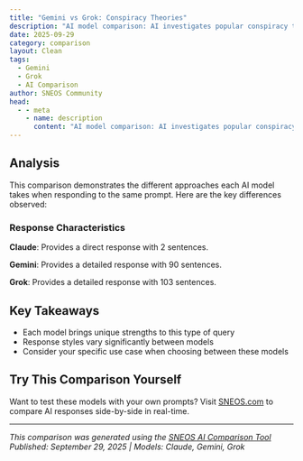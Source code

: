 ```yaml
---
title: "Gemini vs Grok: Conspiracy Theories"
description: "AI model comparison: AI investigates popular conspiracy theories - what's actually possible?..."
date: 2025-09-29
category: comparison
layout: Clean
tags:
  - Gemini
  - Grok
  - AI Comparison
author: SNEOS Community
head:
  - - meta
    - name: description
      content: "AI model comparison: AI investigates popular conspiracy theories - what's actually possible?..."
---
```


<ChatComparison
  title="Claude vs Gemini vs Grok: Conspiracy Theories"
  prompt="AI investigates popular conspiracy theories - what's actually possible?"
  :responses='{
    "Gemini": "Okay, let\u0027s dive into the fascinating world of conspiracy theories and use AI\u0027s analytical capabilities to assess their plausibility, focusing on what\u0027s actually *possible*, even if highly improbable or lacking evidence.  We won\u0027t be confirming any of these, but rather examining the underlying concepts and technologies that *could* make them work, theoretically.  Keep in mind: This is speculative and for entertainment purposes only. It does not represent endorsement of any conspiracy theory.\n\n**Here\u0027s the structure we\u0027ll use:**\n\n1.  **Conspiracy Theory:** Briefly describe the core claim.\n2.  **Underlying Assumption(s):** What capabilities/technologies/societal structures *must* exist for the theory to even be conceivable.\n3.  **AI Analysis of Possibility:** How plausible are those underlying assumptions, based on current scientific understanding and technological trends?  What are the biggest hurdles?  Could AI itself be used to *support* or *debunk* aspects of the theory?\n4.  **\u0022Possible\u0022 Rating:**  A subjective rating from 1 (Extremely Unlikely) to 5 (Theoretically Plausible, but still requiring leaps of faith and significant evidence gaps).\n\n**Let\u0027s begin!**\n\n**1. The Moon Landing Hoax**\n\n*   **Conspiracy Theory:** The Apollo 11 moon landing (and subsequent missions) were faked, filmed in a studio, and designed to win the Cold War space race.\n\n*   **Underlying Assumption(s):**\n    *   Vast coordination and secrecy across NASA, government agencies, and potentially other nations.\n    *   Technological capabilities to convincingly simulate lunar conditions in the 1960s (low gravity, vacuum, radiation).\n    *   The ability to silence all participants involved in the hoax for decades.\n    *   A political motivation so strong it would justify this level of deception.\n\n*   **AI Analysis of Possibility:**\n    *   **Coordination \u0026 Secrecy:** AI could analyze historical data (personnel records, communication logs, financial transactions) to look for anomalies that *might* suggest coordinated deception. However, the scale of the operation required makes this highly improbable without leaks.  AI could also model the social network required to maintain such a secret and assess its stability over time (very unstable).\n    *   **Simulating Lunar Conditions:** Recreating the lunar environment in 1969 would have been extraordinarily difficult with the technology available.  AI could analyze historical film footage against known physics to identify potential inconsistencies impossible to reproduce in 1969. For example, AI could be trained to identify subtle distortions in shadows or the way dust moved that wouldn\u0027t match a true vacuum.  The AI could also model the energy requirements to create a large enough sound stage with vacuum conditions, and see if those requirements align with historical energy usage data.\n    *   **Silencing Participants:**  Keeping so many people quiet for so long is a massive challenge. While AI could analyze historical records for evidence of coercion or silencing, it would be extremely difficult to prove anything definitively without more evidence.\n    *   **Political Motivation:** AI could be used to quantify the potential benefits of winning the space race during the Cold War and weigh them against the risks of the hoax being exposed.  However, this is largely subjective and depends on assumptions about the political climate at the time.\n\n*   **\u0022Possible\u0022 Rating:** 1 (Extremely Unlikely) - The level of coordination, technological achievement (in faking it), and long-term secrecy required are simply too improbable given available evidence.\n\n**2. Chemtrails**\n\n*   **Conspiracy Theory:** The persistent condensation trails left by aircraft (contrails) are actually \u0022chemtrails\u0022 \u2013 chemical or biological agents deliberately sprayed into the atmosphere for purposes such as weather modification, population control, or military operations.\n\n*   **Underlying Assumption(s):**\n    *   Global-scale aerosol spraying program conducted by governments or secret organizations.\n    *   Advanced aerial dispersion technology capable of uniformly distributing agents.\n    *   Existence of chemical or biological agents that can effectively achieve the purported goals (weather modification, population control, etc.).\n    *   Widespread complicity among pilots, air traffic controllers, and scientists.\n\n*   **AI Analysis of Possibility:**\n    *   **Aerosol Spraying Program:** AI could analyze flight patterns, correlating them with reports of \u0022chemtrails\u0022 and analyzing weather patterns in those regions.  This would involve massive datasets of flight data, weather reports, and atmospheric composition analysis. However, distinguishing normal contrails from supposed \u0022chemtrails\u0022 based on visual observation alone is problematic, and requires analysis of the atmospheric composition.\n    *   **Dispersion Technology:**  While aerosol dispersion is possible (crop dusting, cloud seeding), the scale and uniformity required for chemtrail theories would be difficult to achieve.  AI could model the atmospheric dispersion patterns based on aircraft trajectories and weather conditions to see if they align with the purported goals of the spraying program.\n    *   **Effective Agents:** AI could be used to analyze the plausibility of using specific chemicals or biological agents for weather modification or population control.  This would involve analyzing scientific literature on these agents, their potential effects, and the feasibility of delivering them via aerial spraying. However, creating agents for population control that are effective, specific, and undetectable would be a massive scientific challenge.\n    *   **Widespread Complicity:**  Similar to the moon landing hoax, maintaining secrecy on this scale would be difficult. AI could analyze communication patterns and personnel records to look for anomalies, but the sheer number of people involved makes this highly challenging.\n\n*   **\u0022Possible\u0022 Rating:** 2 (Highly Unlikely) - While localized cloud seeding and weather modification are real, the scale, secrecy, and scientific implausibility of chemtrail theories make them extremely unlikely.\n\n**3.  The Reptilian Elite**\n\n*   **Conspiracy Theory:** The world is secretly controlled by a race of reptilian humanoids who disguise themselves as humans and manipulate global events to their own advantage.\n\n*   **Underlying Assumption(s):**\n    *   Advanced shapeshifting technology or genetic engineering allowing reptilian humanoids to seamlessly mimic human appearance.\n    *   A hierarchical social structure among the reptilian elite, allowing for coordinated global control.\n    *   A hidden network of underground bases and communication systems.\n    *   Motivation for reptilian control (e.g., resource extraction, genetic manipulation).\n\n*   **AI Analysis of Possibility:**\n    *   **Shapeshifting Technology:**  Currently, there is no known technology or biological process that would allow for the seamless shapeshifting required by this theory. AI could model the biological and technological challenges of shapeshifting, highlighting the sheer impossibility based on current scientific understanding.\n    *   **Reptilian Social Structure:**  AI could analyze social networks and power structures to identify potential anomalies or hidden hierarchies. However, the vastness and complexity of human society would make it extremely difficult to detect a subtle reptilian influence.\n    *   **Underground Bases:**  AI could analyze geological data and satellite imagery to look for evidence of large-scale underground structures. However, the scale and depth required for the reptilian bases would make them difficult to conceal.\n    *   **Reptilian Motivation:**  AI could be used to model the potential benefits of reptilian control, but this would be highly speculative and based on assumptions about their alien psychology and goals.\n\n*   **\u0022Possible\u0022 Rating:** 1 (Extremely Unlikely) - The reptilian elite theory relies on fantastical technologies and biological processes that are not supported by scientific evidence.\n\n**4.  The Mandela Effect**\n\n*   **Conspiracy Theory:**  The Mandela Effect is the phenomenon where a large group of people share the same false memory. Conspiracy theories posit that it\u0027s evidence of parallel realities, time travel, or manipulation of collective memory.\n\n*   **Underlying Assumption(s):**\n    *   The fabric of reality is mutable and can be influenced by external forces (time travelers, alternate dimensions).\n    *   Memory is not a fixed and immutable record, but rather a malleable construct.\n    *   Technology exists (or will exist) to manipulate or overwrite collective memories.\n\n*   **AI Analysis of Possibility:**\n    *   **Mutable Reality:**  The existence of parallel realities or time travel remains speculative and unproven. However, quantum physics offers theoretical frameworks that suggest the possibility of alternate timelines. AI could be used to model these theoretical frameworks and explore the potential for interactions between different realities.\n    *   **Malleable Memory:** Neuroscience has shown that memory is indeed a reconstructive process, prone to errors and distortions. AI could be used to analyze patterns of false memories and identify potential causes, such as suggestion, misinformation, or cognitive biases. AI is already being used to detect deep fakes, so could be adapted to detect deep-fake *memories*.\n    *   **Memory Manipulation Technology:**  While there is no technology currently capable of directly manipulating memories on a large scale, research into brain-computer interfaces and neurostimulation is advancing rapidly. AI could analyze the potential for these technologies to be used for memory manipulation in the future.\n\n*   **\u0022Possible\u0022 Rating:** 3 (Potentially Plausible, Within Certain Limits) - While the idea of parallel realities or deliberate memory manipulation is highly speculative, the understanding that memory is fallible and subject to influence makes the Mandela Effect a plausible phenomenon, even if the extreme conspiracy interpretations are unlikely.\n\n**Important Considerations:**\n\n*   **Confirmation Bias:**  AI can be susceptible to confirmation bias if trained on datasets that are biased towards specific viewpoints. It\u0027s crucial to use diverse and unbiased data sources.\n*   **Lack of Evidence:**  Many conspiracy theories rely on a lack of evidence as \u0022proof\u0022 of a cover-up. AI can help identify gaps in knowledge, but it cannot create evidence where none exists.\n*   **The Human Element:**  AI cannot fully account for the irrationality, unpredictability, and emotional factors that drive human behavior, which are often central to conspiracy theories.\n\n**In conclusion,** AI can be a powerful tool for analyzing the plausibility of conspiracy theories by examining the underlying assumptions, technologies, and societal structures required for them to be true.  However, it\u0027s essential to remember that AI analysis is only as good as the data it\u0027s trained on, and it cannot definitively prove or disprove any conspiracy theory without credible evidence.  The fun is in the exploration, not the confirmation!\n",
    "Grok": "Conspiracy theories have been a part of human culture for centuries, fueled by a mix of distrust, misinformation, and the human tendency to seek patterns in chaos. Let\u2019s dive into some of the most popular conspiracy theories, analyze their core claims, and break down what\u2019s actually possible using a combination of evidence, logic, and scientific reasoning. I\u2019ll keep this grounded and focus on plausibility rather than outright dismissal or endorsement.\n\n---\n\n### 1. **Moon Landing Hoax (1969)**\n   - **Claim**: The Apollo 11 moon landing was faked by NASA, staged in a Hollywood studio to win the Space Race against the Soviet Union.\n   - **What\u2019s Possible**: Faking a moon landing in 1969 would have required an unprecedented level of secrecy and coordination. We\u2019re talking about tens of thousands of people\u2014NASA employees, contractors, and international observers\u2014keeping quiet for decades. The technology to convincingly fake the footage (like slow-motion walking to simulate low gravity) was rudimentary at the time, and inconsistencies claimed by skeptics (e.g., shadows, lack of stars in photos) are explained by basic physics and photography principles (lunar lighting, camera exposure settings).\n     - **Evidence Against**: The Soviet Union, a fierce rival, never called it a hoax\u2014they had the means to track the mission and would\u2019ve exposed a fake to humiliate the US. Physical evidence like moon rocks, verified by independent geologists worldwide, matches no earthly material. Retroreflectors left on the moon by Apollo missions are still used today to measure lunar distance via laser ranging.\n     - **Plausibility**: Extremely unlikely. The logistics of pulling off such a deception, combined with tangible evidence and third-party corroboration, make this theory implausible. Occam\u2019s razor favors the simpler explanation: we went to the moon.\n\n---\n\n### 2. **9/11 Inside Job**\n   - **Claim**: The September 11, 2001, attacks were orchestrated by the US government (or elements within it) as a pretext for war and surveillance.\n   - **What\u2019s Possible**: The scale of coordination required for this theory is staggering. It implies that hundreds, if not thousands, of people in government, military, intelligence, and private sectors collaborated to plant explosives in the Twin Towers (as some claim for \u201Ccontrolled demolition\u201D), manipulate air traffic, and cover up evidence\u2014all without a single credible whistleblower or leaked document. \n     - **Evidence Against**: The National Institute of Standards and Technology (NIST) and independent engineering studies explain the collapse of the towers due to jet fuel fires weakening steel structures. The \u201Ccontrolled demolition\u201D idea ignores the chaotic, uneven nature of the collapses and lacks evidence of explosives (like chemical residues or detonation cords). Al-Qaeda\u2019s involvement is well-documented through communications, confessions, and financial trails.\n     - **Plausibility**: Very low. While government incompetence or foreknowledge of threats is within the realm of possibility (and declassified documents show missed warnings), a full-scale inside job defies logistical reality and the overwhelming body of evidence supporting the official narrative.\n\n---\n\n### 3. **Flat Earth**\n   - **Claim**: The Earth is a flat plane, and photos of a spherical Earth (along with scientific consensus) are part of a global cover-up by governments and space agencies.\n   - **What\u2019s Possible**: The idea of a flat Earth contradicts every observable phenomenon and measurement we have. A conspiracy of this magnitude would require millions of people\u2014scientists, pilots, sailors, satellite operators, and more\u2014to lie or be deceived about basic reality for centuries. \n     - **Evidence Against**: Simple experiments, like ships disappearing bottom-first over the horizon, demonstrate curvature. GPS, weather forecasting, and air travel rely on a spherical model. Photos from space, including live feeds from the International Space Station, corroborate this. Ancient Greeks like Eratosthenes calculated the Earth\u2019s circumference over 2,000 years ago using shadows and basic geometry.\n     - **Plausibility**: Effectively zero. The flat Earth theory ignores fundamental physics (gravity, Coriolis effect) and fails to provide a coherent alternative model that accounts for observable facts. Psychological factors like distrust in institutions better explain its persistence than any factual basis.\n\n---\n\n### 4. **Chemtrails (Chemical Spraying from Airplanes)**\n   - **Claim**: Contrails from airplanes are actually \u201Cchemtrails,\u201D chemicals sprayed by governments for purposes like weather control, population control, or mind manipulation.\n   - **What\u2019s Possible**: Large-scale aerial spraying programs for weather modification (like cloud seeding with silver iodide) do exist and have been documented in limited contexts. However, the chemtrail theory claims a global, secretive operation involving commercial airlines and military aircraft, with no credible evidence of harmful chemicals being dispersed en masse.\n     - **Evidence Against**: Contrails are water vapor condensing in cold, high-altitude air\u2014basic physics. Tests of contrail residue show nothing unusual beyond expected pollutants from jet fuel. The logistics of secretly loading and spraying chemicals from thousands of planes daily, without leaks from pilots, ground crews, or regulators, are implausible. Claims of health effects often rely on anecdotal correlation, not causation.\n     - **Plausibility**: Low. While small-scale weather modification is real, the idea of a vast chemtrail conspiracy lacks evidence and ignores simpler explanations for contrail appearance and persistence (humidity and temperature at altitude).\n\n---\n\n### 5. **JFK Assassination (Beyond Lee Harvey Oswald)**\n   - **Claim**: President John F. Kennedy\u2019s 1963 assassination was not the work of a lone gunman (Lee Harvey Oswald) but a conspiracy involving the CIA, Mafia, or other powerful entities.\n   - **What\u2019s Possible**: Unlike other theories, this one has some plausible elements. The Warren Commission\u2019s conclusion that Oswald acted alone has been criticized for inconsistencies, rushed conclusions, and ignored leads. Declassified documents show the CIA had reasons to dislike JFK (like the Bay of Pigs fallout), and Oswald had murky ties to both Soviet and US intelligence circles. Multiple gunmen theories persist due to witness accounts of shots from different directions and the infamous \u201Cmagic bullet\u201D trajectory.\n     - **Evidence Against**: Ballistic and forensic evidence largely supports the lone gunman theory, including bullet trajectories and Oswald\u2019s rifle. Acoustic evidence for a second shooter (from the grassy knoll) was later debunked by experts. No concrete proof of a conspiracy has emerged in decades, despite extensive investigations and declassified files.\n     - **Plausibility**: Moderate. While a conspiracy isn\u2019t proven, the messy political context of the era (Cold War, organized crime, CIA overreach) and unanswered questions leave room for speculation. It\u2019s possible small groups could have influenced or exploited Oswald, even if hard evidence remains elusive.\n\n---\n\n### 6. **Area 51 and Alien Technology**\n   - **Claim**: Area 51, a secretive US military base in Nevada, houses alien spacecraft and technology recovered from crashes like Roswell (1947), and the government reverse-engineers it for advanced weaponry.\n   - **What\u2019s Possible**: Area 51 is a real, classified testing site for experimental aircraft (like the U-2 spy plane and stealth technology). The secrecy naturally fuels speculation. The Roswell incident was officially explained as a weather balloon (later Project Mogul, a classified surveillance program), but eyewitness accounts of \u201Calien bodies\u201D and unusual debris persist.\n     - **Evidence Against**: No verifiable evidence of aliens or extraterrestrial tech has surfaced. Declassified documents and whistleblowers (like Bob Lazar, whose claims are unverified) offer only anecdotal accounts. Advanced US tech can often be traced to terrestrial innovation, not alien influence (e.g., stealth aircraft design evolved from known engineering principles).\n     - **Plausibility**: Low to moderate for secrecy, very low for aliens. Area 51\u2019s purpose as a testing ground for cutting-edge military tech is well-established and explains the secrecy. Alien involvement, while a captivating idea, lacks physical proof and relies heavily on unverifiable personal stories.\n\n---\n\n### Broader Analysis: What Makes a Conspiracy Theory Plausible?\nFor a conspiracy to be feasible, it needs:\n1. **Limited Scope**: The fewer people involved, the easier to keep a secret. Theories requiring thousands of complicit actors (e.g., moon landing hoax) are logistically improbable.\n2. **Motive and Means**: There must be a clear reason and capability for the conspiracy. JFK\u2019s assassination theories hold water because of documented political tensions and intelligence overreach at the time.\n3. **Evidence Gaps**: Theories thrive where data is missing or ambiguous. Once solid evidence emerges (e.g., NIST reports on 9/11), plausibility often drops.\n4. **Human Nature**: People can and do conspire for power, money, or control\u2014Watergate and MKUltra are proven examples. But grand, world-spanning plots strain credulity due to incompetence and leaks.\n\n---\n\n### Conclusion: What\u2019s Actually Possible?\n- **Plausible**: Small-scale conspiracies, like cover-ups or limited government overreach (e.g., potential hidden angles to JFK\u2019s death), are within the realm of human behavior and historical precedent.\n- **Improbable**: Massive, global conspiracies (e.g., flat Earth, chemtrails) fail under scrutiny due to overwhelming evidence to the contrary and the sheer difficulty of coordination without detection.\n- **Nuance Matters**: Some theories start with a kernel of truth\u2014government secrecy (Area 51) or real programs (weather modification)\u2014but balloon into exaggerated, unsupported claims.\n\nSkepticism is healthy, but it must be paired with critical thinking. Extraordinary claims require extraordinary evidence, and most popular conspiracy theories collapse under the weight of simpler, evidence-based explanations. That said, history shows that power structures can and do hide uncomfortable truths, so dismissing every theory outright is as lazy as believing them all. Keep digging, but follow the facts. What conspiracy theory are you curious about next? I can dive deeper."
  }'
  published-date="16:28"
/>

## Analysis

This comparison demonstrates the different approaches each AI model takes when responding to the same prompt. Here are the key differences observed:

### Response Characteristics

**Claude**: Provides a direct response with 2 sentences. 

**Gemini**: Provides a detailed response with 90 sentences. 

**Grok**: Provides a detailed response with 103 sentences. 

## Key Takeaways

- Each model brings unique strengths to this type of query
- Response styles vary significantly between models
- Consider your specific use case when choosing between these models

## Try This Comparison Yourself

Want to test these models with your own prompts? Visit [SNEOS.com](https://sneos.com) to compare AI responses side-by-side in real-time.

---

*This comparison was generated using the [SNEOS AI Comparison Tool](https://sneos.com)*
*Published: September 29, 2025 | Models: Claude, Gemini, Grok*
